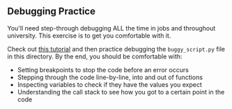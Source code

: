 ## Debugging Practice

You'll need step-through debugging ALL the time in jobs and throughout university. This exercise is to get you comfortable with it. 

Check out [this tutorial](https://www.youtube.com/watch?v=7qZBwhSlfOo) and then practice debugging the `buggy_script.py` file in this directory. By the end, you should be comfortable with: 
- Setting breakpoints to stop the code before an error occurs
- Stepping through the code line-by-line, into and out of functions
- Inspecting variables to check if they have the values you expect
- Understanding the call stack to see how you got to a certain point in the code